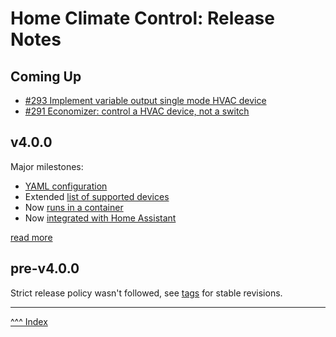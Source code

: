 Home Climate Control: Release Notes
==

## Coming Up

* [#293 Implement variable output single mode HVAC device](https://github.com/home-climate-control/dz/issues/293)
* [#291 Economizer: control a HVAC device, not a switch](https://github.com/home-climate-control/dz/issues/291)

## v4.0.0
Major milestones:
* [YAML configuration](../docs/configuration/index.md)
* Extended [list of supported devices](../docs/hardware/index.md)
* Now [runs in a container](../docs/build/index.md#docker)
* Now [integrated with Home Assistant](../docs/configuration/home-assistant.md)

[read more](./release-notes/v4.0.0.md) 

## pre-v4.0.0

Strict release policy wasn't followed, see [tags](https://github.com/home-climate-control/dz/tags) for stable revisions.

---
[^^^ Index](./index.md)

